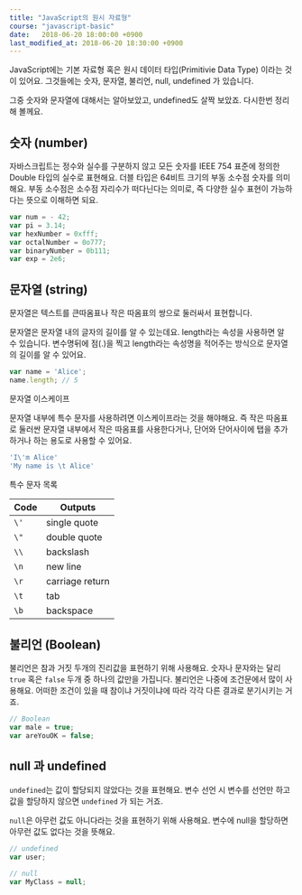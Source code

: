 ```yaml
---
title: "JavaScript의 원시 자료형"
course: "javascript-basic"
date:   2018-06-20 18:00:00 +0900
last_modified_at: 2018-06-20 18:30:00 +0900
---
```




JavaScript에는 기본 자료형 혹은 원시 데이터 타입(Primitivie Data Type) 이라는 것이 있어요. 그것들에는 숫자, 문자열, 불리언, null, undefined 가 있습니다.

그중 숫자와 문자열에 대해서는 알아보았고, undefined도 살짝 보았죠. 다시한번 정리해 볼께요.



## 숫자 (number)

자바스크립트는 정수와 실수를 구분하지 않고 모든 숫자를 IEEE 754 표준에 정의한 Double 타입의 실수로 표현해요. 더블 타입은 64비트 크기의 부동 소수점 숫자를 의미해요. 부동 소수점은 소수점 자리수가 떠다닌다는 의미로, 즉 다양한 실수 표현이 가능하다는 뜻으로 이해하면 되요.

```js
var num = - 42;
var pi = 3.14;
var hexNumber = 0xfff;
var octalNumber = 0o777;
var binaryNumber = 0b111;
var exp = 2e6;
```



## 문자열 (string)

문자열은 텍스트를 큰따옴표나 작은 따옴표의 쌍으로 둘러싸서 표현합니다.

문자열은 문자열 내의 글자의 길이를 알 수 있는데요. length라는 속성을 사용하면 알 수 있습니다. 변수명뒤에 점(.)을 찍고 length라는 속성명을 적어주는 방식으로 문자열의 길이를 알 수 있어요.

```js
var name = 'Alice';
name.length; // 5
```



문자열 이스케이프

문자열 내부에 특수 문자를 사용하려면 이스케이프라는 것을 해야해요. 즉 작은 따옴표로 둘러싼 문자열 내부에서 작은 따옴표를 사용한다거나, 단어와 단어사이에 탭을 추가하거나 하는 용도로 사용할 수 있어요.

```js
'I\'m Alice'
'My name is \t Alice'
```

특수 문자 목록

| Code | Outputs         |
| ---- | --------------- |
| `\'` | single quote    |
| `\"` | double quote    |
| `\\` | backslash       |
| `\n` | new line        |
| `\r` | carriage return |
| `\t` | tab             |
| `\b` | backspace       |



## 불리언 (Boolean)

불리언은 참과 거짓 두개의 진리값을 표현하기 위해 사용해요. 숫자나 문자와는 달리 `true` 혹은 `false` 두개 중 하나의 값만을 가집니다. 불리언은 나중에 조건문에서 많이 사용해요. 어떠한 조건이 있을 때 참이냐 거짓이냐에 따라 각각 다른 결과로 분기시키는 거죠.

```js
// Boolean
var male = true;
var areYouOK = false;
```



## null 과 undefined

`undefined`는 값이 할당되지 않았다는 것을 표현해요. 변수 선언 시 변수를 선언만 하고 값을 할당하지 않으면 `undefined` 가 되는 거죠.

`null`은 아무런 값도 아니다라는 것을 표현하기 위해 사용해요. 변수에 null을 할당하면 아무런 값도 없다는 것을 뜻해요.

```javascript
// undefined
var user;

// null
var MyClass = null;
```

